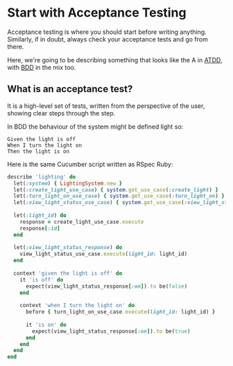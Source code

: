 # Start with Acceptance Testing


Acceptance testing is where you should start before writing anything. 
Similarly, if in doubt, always check your acceptance tests and go from there.

Here, we're going to be describing something that looks like the A in [ATDD](https://en.wikipedia.org/wiki/Acceptance_test%E2%80%93driven_development), with [BDD](https://en.wikipedia.org/wiki/Behavior-driven_development) in the mix too.

## What is an acceptance test?

It is a high-level set of tests, written from the perspective of the user, showing clear steps through the step.

In BDD the behaviour of the system might be defined light so: 

```cucumber
Given the light is off
When I turn the light on
Then the light is on
```

Here is the same Cucumber script written as RSpec Ruby:

```ruby
describe 'lighting' do
  let(:system) { LightingSystem.new }
  let(:create_light_use_case) { system.get_use_case(:create_light) }
  let(:turn_light_on_use_case) { system.get_use_case(:turn_light_on) }
  let(:view_light_status_use_case) { system.get_use_case(:view_light_status) }
  
  let(:light_id) do
    response = create_light_use_case.execute
    response[:id]
  end
  
  let(:view_light_status_response) do
    view_light_status_use_case.execute(light_id: light_id)
  end
  
  context 'given the light is off' do
    it 'is off' do
      expect(view_light_status_response[:on]).to be(false)
    end
    
    context 'when I turn the light on' do
      before { turn_light_on_use_case.execute(light_id: light_id) } 
      
      it 'is on' do
        expect(view_light_status_response[:on]).to be(true)
      end
    end
  end
end
```
